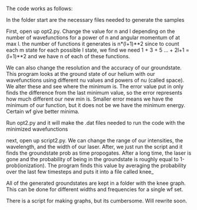 The code works as follows:

In the folder start are the necessary files needed to generate the samples

First, open up opt2.py.  Change the value for n and l depending on the number of
wavefunctions for a power of n and angular momentum of at max l.  the number
of functions it generates is n*(l+1)**2 since to count each m state for each possible
l state, we find we need 1 + 3 + 5 ... + 2l+1 = (l+1)**2 and we have n of each of these
functions.

We can also change the resolution and the accuracy of our groundstate.  This program looks
at the ground state of our helium with our wavefunctions using different nu values and
powers of nu (called space).  We alter these and see where the minimum is.  The error value
put in only finds the difference from the last minimum value, so the error represents
how much different our new min is.  Smaller error means we have the minimum of our
function, but it does not be we have the minimum energy.  Certain wf give better
minima.

Run opt2.py and it will make the .dat files needed to run the code with the minimized
wavefunctions

next, open up script2.py.  We can change the range of our intensities, the wavelength, and
the width of our laser.  After, we just run the script and it finds the groundstate prob
as time propogates.  After a long time, the laser is gone and the probability of being in the
groundstate is roughly equal to 1-prob(ionization).  The program finds this value by averaging
the probability over the last few timesteps and puts it into a file called knee_

All of the generated groundstates are kept in a folder with the knee graph.  This can be done
for different widths and frequencies for a single wf set.



There is a script for making graphs, but its cumbersome.  Will rewrite soon.



